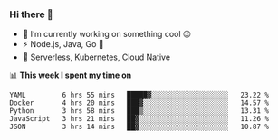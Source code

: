 ### Hi there 👋

<!--
**nodejh/nodejh** is a ✨ _special_ ✨ repository because its `README.md` (this file) appears on your GitHub profile.

Here are some ideas to get you started:

- 🔭 I’m currently working on ...
- 🌱 I’m currently learning ...
- 👯 I’m looking to collaborate on ...
- 🤔 I’m looking for help with ...
- 💬 Ask me about ...
- 📫 How to reach me: ...
- 😄 Pronouns: ...
- ⚡ Fun fact: ...
-->

- 🔭 I’m currently working on something cool :wink:
- ⚡ Node.js, Java, Go :thought_balloon:
- 🤖 Serverless, Kubernetes, Cloud Native

📊 **This week I spent my time on**

<!--START_SECTION:waka-->
```text
YAML         6 hrs 55 mins   █████▓░░░░░░░░░░░░░░░░░░░   23.22 % 
Docker       4 hrs 20 mins   ███▓░░░░░░░░░░░░░░░░░░░░░   14.57 % 
Python       3 hrs 58 mins   ███▒░░░░░░░░░░░░░░░░░░░░░   13.31 % 
JavaScript   3 hrs 21 mins   ██▓░░░░░░░░░░░░░░░░░░░░░░   11.26 % 
JSON         3 hrs 14 mins   ██▓░░░░░░░░░░░░░░░░░░░░░░   10.87 % 
```
<!--END_SECTION:waka-->


<!--
:traffic_light: **Visitors**

![visitors](https://visitor-badge.glitch.me/badge?page_id=nodejh.nodejh)
-->
